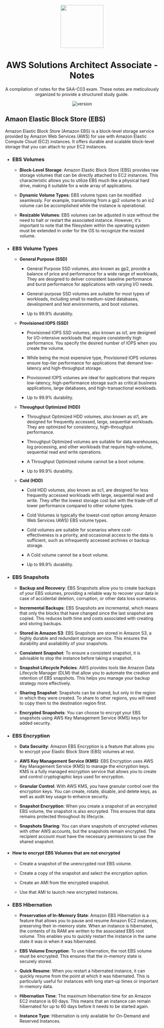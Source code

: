 <div align="center">
  <img src='https://d1.awsstatic.com/training-and-certification/certification-badges/AWS-Certified-Solutions-Architect-Associate_badge.3419559c682629072f1eb968d59dea0741772c0f.png' height='140'>
</div>

<h1 align="center">
  AWS Solutions Architect Associate - Notes
</h1>

<p align="center">
A compilation of notes for the SAA-C03 exam. These notes are meticulously organized to provide a structured study guide.
</p>

<p align="center">
  <img src="https://img.shields.io/badge/state-in_development-blue" alt="version">
</p>

## Amaon Elastic Block Store (EBS)

Amazon Elastic Block Store (Amazon EBS) is a block-level storage service provided by Amazon Web Services (AWS) for use with Amazon Elastic 
Compute Cloud (EC2) instances. It offers durable and scalable block-level storage that you can attach to your EC2 instances.

  - ### EBS Volumes

    - **Block-Level Storage**: Amazon Elastic Block Store (EBS) provides raw storage volumes that can be directly attached to EC2 instances. This
    characteristic allows you to utilize EBS much like a physical hard drive, making it suitable for a wide array of applications.
    
    - **Dynamic Volume Types**: EBS volume types can be modified seamlessly. For example, transitioning from a gp2 volume to an io2 volume can
    be accomplished while the instance is operational.
    
    - **Resizable Volumes**: EBS volumes can be adjusted in size without the need to halt or restart the associated instance. However, it's
    important to note that the filesystem within the operating system must be extended in order for the OS to recognize the resized volume.

  - ### EBS Volume Types

    -  **General Purpose (SSD)**
     
        - General Purpose SSD volumes, also known as gp2, provide a balance of price and performance for a wide range of workloads, They are designed to deliver consistent baseline
        performance and burst performance for applications with varying I/O needs.
        
        - General-purpose SSD volumes are suitable for most types of workloads, including small to medium-sized databases, development and test environments, and boot volumes.
     
        - Up to 99.9% durability.
    
    -  **Provisioned IOPS (SSD)**
     
          - Provisioned IOPS SSD volumes, also known as io1, are designed for I/O-intensive workloads that require consistently high performance. You specify the desired number
          of IOPS when you create the volume.
          
          - While being the most expensive type, Provisioned IOPS volumes ensure top-tier performance for applications that demand low-latency and high-throughput storage. 
          
          - Provisioned IOPS volumes are ideal for applications that require low-latency, high-performance storage such as critical business applications, large databases,
          and high-transactional workloads.

          - Up to 99.9% durability.
    
      -  **Throughput Optimized (HDD)**
     
          - Throughput Optimized HDD volumes, also known as st1, are designed for frequently accessed, large, sequential workloads. They are optimized for consistency,
          high-throughput performance.
          
          - Throughput Optimized volumes are suitable for data warehouses, log processing, and other workloads that require high-volume, sequential read and write operations.
          
          - A Throughput Optimized volume cannot be a boot volume.
       
          - Up to 99.9% durability. 

      -  **Cold (HDD)**
   
          - Cold HDD volumes, also known as sc1, are designed for less frequently accessed workloads with large, sequential read and write. They offer the lowest storage cost but with
          the trade-off of lower performance compared to other volume types.
          
          - Cold Volumes is typically the lowest-cost option among Amazon Web Services (AWS) EBS volume types.
          
          - Cold volumes are suitable for scenarios where cost-effectiveness is a priority, and occasional access to the data is sufficient, such as infrequently accessed archives or
          backup storage.
          
          - A Cold volume cannot be a boot volume.
       
          - Up to 99.9% durability.

  - ### EBS Snapshots

    - **Backup and Recovery**: EBS Snapshots allow you to create backups of your EBS volumes, providing a reliable way to recover your data in case of accidental deletion, corruption,
    or other data loss scenarios.
    
    - **Incremental Backups**: EBS Snapshots are incremental, which means that only the blocks that have changed since the last snapshot are copied. This reduces both time and costs
    associated with creating and storing backups.
    
    - **Stored in Amazon S3**: EBS Snapshots are stored in Amazon S3, a highly durable and redundant storage service. This ensures the durability and availability of your snapshots.
   
    - **Consistent Snapshot**: To ensure a consistent snapshot, it is advisable to stop the instance before taking a snapshot.
    
    - **Snapshot Lifecycle Policies**: AWS provides tools like Amazon Data Lifecycle Manager (DLM) that allow you to automate the creation and retention of EBS snapshots. This helps you
    manage your backup strategy more effectively.
    
    - **Sharing Snapshot**: Snapshots can be shared, but only in the region in which they were created. To share to other regions, you will need to copy them to the destination region first.
    
    - **Encrypted Snapshots**: You can choose to encrypt your EBS snapshots using AWS Key Management Service (KMS) keys for added security.

  - ### EBS Encryption

    - **Data Security**: Amazon EBS Encryption is a feature that allows you to encrypt your Elastic Block Store (EBS) volumes at rest.
    
    - **AWS Key Management Service (KMS)**: EBS Encryption uses AWS Key Management Service (KMS) to manage the encryption keys. KMS is a fully managed encryption service that allows
    you to create and control cryptographic keys used for encryption.
    
    - **Granular Control**: With AWS KMS, you have granular control over the encryption keys. You can create, rotate, disable, and delete keys, as well as audit key usage to enhance security.
    
    - **Snapshot Encryption**: When you create a snapshot of an encrypted EBS volume, the snapshot is also encrypted. This ensures that data remains protected throughout its lifecycle.
    
    - **Snapshots Sharing**: You can share snapshots of encrypted volumes with other AWS accounts, but the snapshots remain encrypted. The recipient account must have the necessary
    permissions to use the shared snapshot.

  - #### How to encrypt EBS Volumes that are not encrypted

    - Create a snapshot of the unencrypted root EBS volume.
    
    - Create a copy of the snapshot and select the encryption option.
    
    - Create an AMI from the encrypted snapshot.
    
    - Use that AMI to launch new encrypted instances.

  - ### EBS Hibernation

    - **Preservation of In-Memory State**: Amazon EBS Hibernation is a feature that allows you to pause and resume Amazon EC2 instances, preserving their in-memory state. When 
    an instance is hibernated, the contents of its RAM are written to the associated EBS root volume. This enables you to quickly restart the instance in the same state it
    was in when it was hibernated.
    
    - **EBS Volume Encryption**: To use hibernation, the root EBS volume must be encrypted. This ensures that the in-memory state is securely stored.
    
    - **Quick Resume**: When you restart a hibernated instance, it can quickly resume from the point at which it was hibernated. This is particularly useful for instances with 
    long start-up times or important in-memory data.
    
    - **Hibernation Time**: The maximum hibernation time for an Amazon EC2 instance is 60 days. This means that an instance can remain hibernated for up to 60 days before it needs to be 
    started again.
    
    - **Instance Type**: Hibernation is only available for On-Demand and Reserved Instances.

  
  
